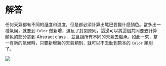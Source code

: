 # 解答

任何天氣都有不同的溼度和溫度，但是都必須計算出尾巴要變什麼顏色。當多出一種氣候，就要到 `Color` 做新增，違反了封閉原則。這邊可以將這個共同要去計算顏色的部分拿到 Abstract class ，並且讓所有不同的天氣去繼承。如此一來，當一有新的氣候時，只要新增新的天氣類別，就可以不去動到原本的 `Color` 類別了。

![](https://i.imgur.com/DWiiSy7.png)